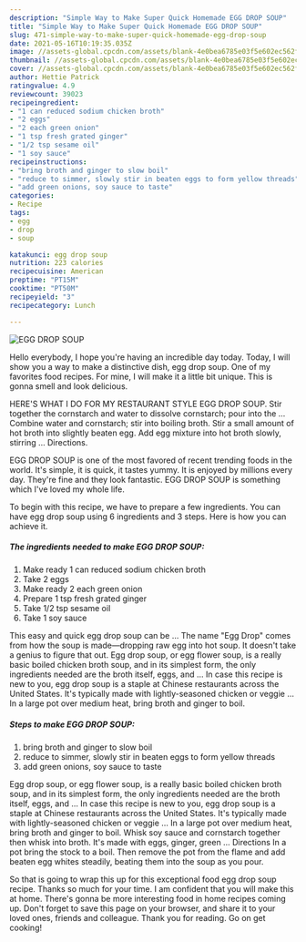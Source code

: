 ```yaml
---
description: "Simple Way to Make Super Quick Homemade EGG DROP SOUP"
title: "Simple Way to Make Super Quick Homemade EGG DROP SOUP"
slug: 471-simple-way-to-make-super-quick-homemade-egg-drop-soup
date: 2021-05-16T10:19:35.035Z
image: //assets-global.cpcdn.com/assets/blank-4e0bea6785e03f5e602ec562f230caae08da540cada707380b4fe1bbebba43da.png
thumbnail: //assets-global.cpcdn.com/assets/blank-4e0bea6785e03f5e602ec562f230caae08da540cada707380b4fe1bbebba43da.png
cover: //assets-global.cpcdn.com/assets/blank-4e0bea6785e03f5e602ec562f230caae08da540cada707380b4fe1bbebba43da.png
author: Hettie Patrick
ratingvalue: 4.9
reviewcount: 39023
recipeingredient:
- "1 can reduced sodium chicken broth"
- "2 eggs"
- "2 each green onion"
- "1 tsp fresh grated ginger"
- "1/2 tsp sesame oil"
- "1 soy sauce"
recipeinstructions:
- "bring broth and ginger to slow boil"
- "reduce to simmer, slowly stir in beaten eggs to form yellow threads"
- "add green onions, soy sauce to taste"
categories:
- Recipe
tags:
- egg
- drop
- soup

katakunci: egg drop soup 
nutrition: 223 calories
recipecuisine: American
preptime: "PT15M"
cooktime: "PT50M"
recipeyield: "3"
recipecategory: Lunch

---
```



![EGG DROP SOUP](//assets-global.cpcdn.com/assets/blank-4e0bea6785e03f5e602ec562f230caae08da540cada707380b4fe1bbebba43da.png)

Hello everybody, I hope you're having an incredible day today. Today, I will show you a way to make a distinctive dish, egg drop soup. One of my favorites food recipes. For mine, I will make it a little bit unique. This is gonna smell and look delicious.

HERE&#39;S WHAT I DO FOR MY RESTAURANT STYLE EGG DROP SOUP. Stir together the cornstarch and water to dissolve cornstarch; pour into the … Combine water and cornstarch; stir into boiling broth. Stir a small amount of hot broth into slightly beaten egg. Add egg mixture into hot broth slowly, stirring … Directions.

EGG DROP SOUP is one of the most favored of recent trending foods in the world. It's simple, it is quick, it tastes yummy. It is enjoyed by millions every day. They're fine and they look fantastic. EGG DROP SOUP is something which I've loved my whole life.


To begin with this recipe, we have to prepare a few ingredients. You can have egg drop soup using 6 ingredients and 3 steps. Here is how you can achieve it.

<!--inarticleads1-->

##### The ingredients needed to make EGG DROP SOUP:

1. Make ready 1 can reduced sodium chicken broth
1. Take 2 eggs
1. Make ready 2 each green onion
1. Prepare 1 tsp fresh grated ginger
1. Take 1/2 tsp sesame oil
1. Take 1 soy sauce


This easy and quick egg drop soup can be … The name &#34;Egg Drop&#34; comes from how the soup is made—dropping raw egg into hot soup. It doesn&#39;t take a genius to figure that out. Egg drop soup, or egg flower soup, is a really basic boiled chicken broth soup, and in its simplest form, the only ingredients needed are the broth itself, eggs, and … In case this recipe is new to you, egg drop soup is a staple at Chinese restaurants across the United States. It&#39;s typically made with lightly-seasoned chicken or veggie … In a large pot over medium heat, bring broth and ginger to boil. 

<!--inarticleads2-->

##### Steps to make EGG DROP SOUP:

1. bring broth and ginger to slow boil
1. reduce to simmer, slowly stir in beaten eggs to form yellow threads
1. add green onions, soy sauce to taste


Egg drop soup, or egg flower soup, is a really basic boiled chicken broth soup, and in its simplest form, the only ingredients needed are the broth itself, eggs, and … In case this recipe is new to you, egg drop soup is a staple at Chinese restaurants across the United States. It&#39;s typically made with lightly-seasoned chicken or veggie … In a large pot over medium heat, bring broth and ginger to boil. Whisk soy sauce and cornstarch together then whisk into broth. It&#39;s made with eggs, ginger, green … Directions In a pot bring the stock to a boil. Then remove the pot from the flame and add beaten egg whites steadily, beating them into the soup as you pour. 

So that is going to wrap this up for this exceptional food egg drop soup recipe. Thanks so much for your time. I am confident that you will make this at home. There's gonna be more interesting food in home recipes coming up. Don't forget to save this page on your browser, and share it to your loved ones, friends and colleague. Thank you for reading. Go on get cooking!
